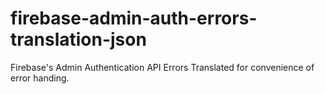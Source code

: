 # firebase-admin-auth-errors-translation-json
Firebase's Admin Authentication API Errors Translated for convenience of error handing.
